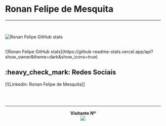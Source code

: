 # Ronan Felipe de Mesquita
 --------------------------
 <br/>

 ![Ronan Felipe GitHub stats](https://github-readme-stats.vercel.app/api?username=anuraghazra&theme=dark&show_icons=true)

 <br/>
  ![Ronan Felipe GitHub stats](https://github-readme-stats.vercel.app/api?show_owner&theme=dark&show_icons=true)
  <br/>

<p align="center"> 
  <h2>:heavy_check_mark: Redes Sociais</h2>

[![Linkedin: Ronan Felipe de Mesquita]]
<br/>

 <br/>
 <br/>
 
--------------------------

</p> 
 <p align="center"> 
  <b>Visitante Nº</b><br>
    <img src="https://profile-counter.glitch.me/Ronanfmesquita/count.svg" />
</p>
